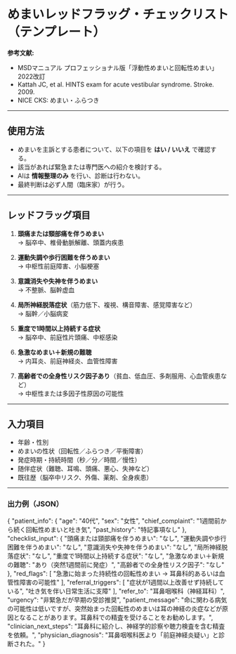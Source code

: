 
# めまいレッドフラッグ・チェックリスト（テンプレート）

**参考文献:**  
- MSDマニュアル プロフェッショナル版「浮動性めまいと回転性めまい」2022改訂  
- Kattah JC, et al. HINTS exam for acute vestibular syndrome. Stroke. 2009.  
- NICE CKS: めまい・ふらつき  

---

## 使用方法
- めまいを主訴とする患者について、以下の項目を **はい / いいえ** で確認する。  
- 該当があれば緊急または専門医への紹介を検討する。  
- AIは **情報整理のみ** を行い、診断は行わない。  
- 最終判断は必ず人間（臨床家）が行う。  

---

## レッドフラッグ項目

1. **頭痛または頸部痛を伴うめまい**  
   → 脳卒中、椎骨動脈解離、頭蓋内疾患  

2. **運動失調や歩行困難を伴うめまい**  
   → 中枢性前庭障害、小脳梗塞  

3. **意識消失や失神を伴うめまい**  
   → 不整脈、脳幹虚血  

4. **局所神経脱落症状**（筋力低下、複視、構音障害、感覚障害など）  
   → 脳幹／小脳病変  

5. **重度で1時間以上持続する症状**  
   → 脳卒中、前庭性片頭痛、中枢感染  

6. **急激なめまい＋新規の難聴**  
   → 内耳炎、前庭神経炎、血管性障害  

7. **高齢者での全身性リスク因子あり**（貧血、低血圧、多剤服用、心血管疾患など）  
   → 中枢性または多因子性原因の可能性  

---

## 入力項目
- 年齢・性別  
- めまいの性状（回転性／ふらつき／平衡障害）  
- 発症時期・持続時間（秒／分／時間／慢性）  
- 随伴症状（難聴、耳鳴、頭痛、悪心、失神など）  
- 既往歴（脳卒中リスク、外傷、薬剤、全身疾患）  

---

### 出力例（JSON）
{
  "patient_info": {
    "age": "40代",
    "sex": "女性",
    "chief_complaint": "1週間前から続く回転性めまいと吐き気",
    "past_history": "特記事項なし"
  },
  "checklist_input": {
    "頭痛または頸部痛を伴うめまい": "なし",
    "運動失調や歩行困難を伴うめまい": "なし",
    "意識消失や失神を伴うめまい": "なし",
    "局所神経脱落症状": "なし",
    "重度で1時間以上持続する症状": "なし",
    "急激なめまい＋新規の難聴": "あり（突然1週間前に発症）",
    "高齢者での全身性リスク因子": "なし"
  },
  "red_flags": [
    "急激に始まった持続性の回転性めまい → 耳鼻科的あるいは血管性障害の可能性"
  ],
  "referral_triggers": [
    "症状が1週間以上改善せず持続している",
    "吐き気を伴い日常生活に支障"
  ],
  "refer_to": "耳鼻咽喉科（神経耳科）",
  "urgency": "非緊急だが早期の受診推奨",
  "patient_message": "命に関わる病気の可能性は低いですが、突然始まった回転性のめまいは耳の神経の炎症などが原因となることがあります。耳鼻科での精査を受けることをお勧めします。",
  "clinician_next_steps": "耳鼻科に紹介し、神経学的診察や聴力検査を含む精査を依頼。",
  "physician_diagnosis": "耳鼻咽喉科医より「前庭神経炎疑い」と診断された。"
}
